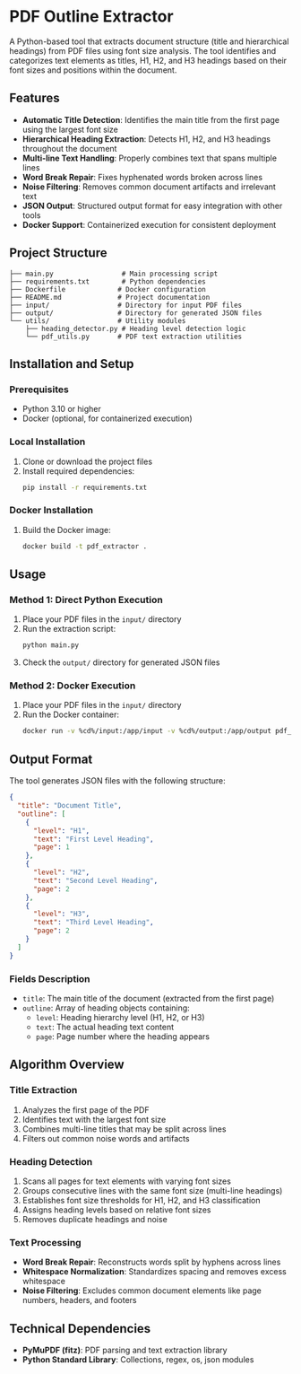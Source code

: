 # PDF Outline Extractor

A Python-based tool that extracts document structure (title and hierarchical headings) from PDF files using font size analysis. The tool identifies and categorizes text elements as titles, H1, H2, and H3 headings based on their font sizes and positions within the document.

## Features

- **Automatic Title Detection**: Identifies the main title from the first page using the largest font size
- **Hierarchical Heading Extraction**: Detects H1, H2, and H3 headings throughout the document
- **Multi-line Text Handling**: Properly combines text that spans multiple lines
- **Word Break Repair**: Fixes hyphenated words broken across lines
- **Noise Filtering**: Removes common document artifacts and irrelevant text
- **JSON Output**: Structured output format for easy integration with other tools
- **Docker Support**: Containerized execution for consistent deployment

## Project Structure

```
├── main.py                 # Main processing script
├── requirements.txt        # Python dependencies
├── Dockerfile             # Docker configuration
├── README.md              # Project documentation
├── input/                 # Directory for input PDF files
├── output/                # Directory for generated JSON files
└── utils/                 # Utility modules
    ├── heading_detector.py # Heading level detection logic
    └── pdf_utils.py       # PDF text extraction utilities
```

## Installation and Setup

### Prerequisites

- Python 3.10 or higher
- Docker (optional, for containerized execution)

### Local Installation

1. Clone or download the project files
2. Install required dependencies:
   ```bash
   pip install -r requirements.txt
   ```

### Docker Installation

1. Build the Docker image:
   ```bash
   docker build -t pdf_extractor .
   ```

## Usage

### Method 1: Direct Python Execution

1. Place your PDF files in the `input/` directory
2. Run the extraction script:
   ```bash
   python main.py
   ```
3. Check the `output/` directory for generated JSON files

### Method 2: Docker Execution

1. Place your PDF files in the `input/` directory
2. Run the Docker container:
   ```bash
   docker run -v %cd%/input:/app/input -v %cd%/output:/app/output pdf_extractor
   ```

## Output Format

The tool generates JSON files with the following structure:

```json
{
  "title": "Document Title",
  "outline": [
    {
      "level": "H1",
      "text": "First Level Heading",
      "page": 1
    },
    {
      "level": "H2",
      "text": "Second Level Heading",
      "page": 2
    },
    {
      "level": "H3",
      "text": "Third Level Heading",
      "page": 2
    }
  ]
}
```

### Fields Description

- `title`: The main title of the document (extracted from the first page)
- `outline`: Array of heading objects containing:
  - `level`: Heading hierarchy level (H1, H2, or H3)
  - `text`: The actual heading text content
  - `page`: Page number where the heading appears

## Algorithm Overview

### Title Extraction

1. Analyzes the first page of the PDF
2. Identifies text with the largest font size
3. Combines multi-line titles that may be split across lines
4. Filters out common noise words and artifacts

### Heading Detection

1. Scans all pages for text elements with varying font sizes
2. Groups consecutive lines with the same font size (multi-line headings)
3. Establishes font size thresholds for H1, H2, and H3 classification
4. Assigns heading levels based on relative font sizes
5. Removes duplicate headings and noise

### Text Processing

- **Word Break Repair**: Reconstructs words split by hyphens across lines
- **Whitespace Normalization**: Standardizes spacing and removes excess whitespace
- **Noise Filtering**: Excludes common document elements like page numbers, headers, and footers

## Technical Dependencies

- **PyMuPDF (fitz)**: PDF parsing and text extraction library
- **Python Standard Library**: Collections, regex, os, json modules
